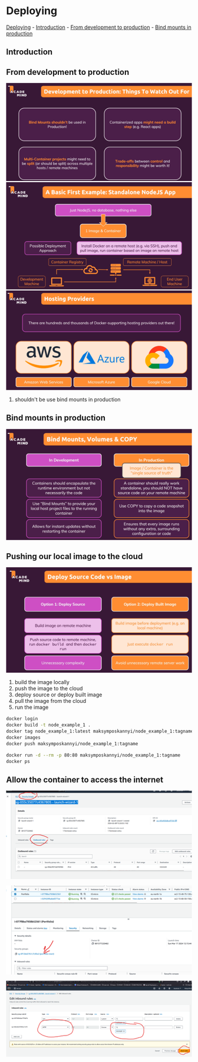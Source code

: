 # Deploying

[Deploying](#deploying)
    - [Introduction](#introduction)
    - [From development to production](#from-development-to-production)
    - [Bind mounts in production](#bind-mounts-in-production)

## Introduction

## From development to production

![alt text](./Img/Section_9_Deploying/image.png)
![alt text](./Img/Section_9_Deploying/image-1.png)
![biggest host providers](./Img/Section_9_Deploying/image-2.png)

1) shouldn't be use bind mounts in production

## Bind mounts in production

![alt text](./Img/Section_9_Deploying/image-3.png)

## Pushing our local image to the cloud

![deploy source or deploy built image](./Img/Section_9_Deploying/image-4.png)

1) build the image locally
2) push the image to the cloud
3) deploy source or deploy built image
4) pull the image from the cloud
5) run the image

```bash
docker login
docker build -t node_example_1 .
docker tag node_example_1:latest maksymposkannyi/node_example_1:tagname
docker images
docker push maksymposkannyi/node_example_1:tagname
```

```bash Putty
docker run -d --rm -p 80:80 maksymposkannyi/node_example_1:tagname
docker ps
```

## Allow the container to access the internet

![alt text](./Img/Section_9_Deploying/image-5.png)

![alt text](./Img/Section_9_Deploying/image-6.png)

![alt text](./Img/Section_9_Deploying/image-7.png)
